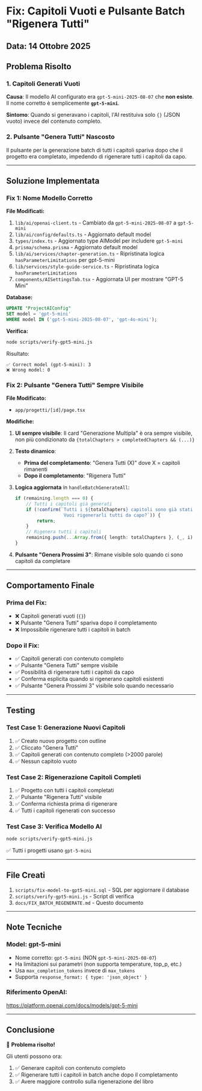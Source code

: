 # Fix: Capitoli Vuoti e Pulsante Batch "Rigenera Tutti"

## Data: 14 Ottobre 2025

## Problema Risolto

### 1. Capitoli Generati Vuoti
**Causa**: Il modello AI configurato era `gpt-5-mini-2025-08-07` che **non esiste**.  
Il nome corretto è semplicemente **`gpt-5-mini`**.

**Sintomo**: Quando si generavano i capitoli, l'AI restituiva solo `{}` (JSON vuoto) invece del contenuto completo.

### 2. Pulsante "Genera Tutti" Nascosto
Il pulsante per la generazione batch di tutti i capitoli spariva dopo che il progetto era completato, impedendo di rigenerare tutti i capitoli da capo.

---

## Soluzione Implementata

### Fix 1: Nome Modello Corretto

**File Modificati:**
1. `lib/ai/openai-client.ts` - Cambiato da `gpt-5-mini-2025-08-07` a `gpt-5-mini`
2. `lib/ai/config/defaults.ts` - Aggiornato default model
3. `types/index.ts` - Aggiornato type AIModel per includere `gpt-5-mini`
4. `prisma/schema.prisma` - Aggiornato default model
5. `lib/ai/services/chapter-generation.ts` - Ripristinata logica `hasParameterLimitations` per gpt-5-mini
6. `lib/services/style-guide-service.ts` - Ripristinata logica `hasParameterLimitations`
7. `components/AISettingsTab.tsx` - Aggiornata UI per mostrare "GPT-5 Mini"

**Database:**
```sql
UPDATE "ProjectAIConfig"
SET model = 'gpt-5-mini'
WHERE model IN ('gpt-5-mini-2025-08-07', 'gpt-4o-mini');
```

**Verifica:**
```bash
node scripts/verify-gpt5-mini.js
```

Risultato:
```
✅ Correct model (gpt-5-mini): 3
❌ Wrong model: 0
```

### Fix 2: Pulsante "Genera Tutti" Sempre Visibile

**File Modificato:**
- `app/progetti/[id]/page.tsx`

**Modifiche:**

1. **UI sempre visibile**: Il card "Generazione Multipla" è ora sempre visibile, non più condizionato da `{totalChapters > completedChapters && (...)}`

2. **Testo dinamico**:
   - **Prima del completamento**: "Genera Tutti (X)" dove X = capitoli rimanenti
   - **Dopo il completamento**: "Rigenera Tutti"

3. **Logica aggiornata** in `handleBatchGenerateAll`:
   ```typescript
   if (remaining.length === 0) {
       // Tutti i capitoli già generati
       if (!confirm(`Tutti i ${totalChapters} capitoli sono già stati generati. 
                     Vuoi rigenerarli tutti da capo?`)) {
           return;
       }
       // Rigenera tutti i capitoli
       remaining.push(...Array.from({ length: totalChapters }, (_, i) => i + 1));
   }
   ```

4. **Pulsante "Genera Prossimi 3"**: Rimane visibile solo quando ci sono capitoli da completare

---

## Comportamento Finale

### Prima del Fix:
- ❌ Capitoli generati vuoti (`{}`)
- ❌ Pulsante "Genera Tutti" spariva dopo il completamento
- ❌ Impossibile rigenerare tutti i capitoli in batch

### Dopo il Fix:
- ✅ Capitoli generati con contenuto completo
- ✅ Pulsante "Genera Tutti" sempre visibile
- ✅ Possibilità di rigenerare tutti i capitoli da capo
- ✅ Conferma esplicita quando si rigenerano capitoli esistenti
- ✅ Pulsante "Genera Prossimi 3" visibile solo quando necessario

---

## Testing

### Test Case 1: Generazione Nuovi Capitoli
1. ✅ Creato nuovo progetto con outline
2. ✅ Cliccato "Genera Tutti"
3. ✅ Capitoli generati con contenuto completo (>2000 parole)
4. ✅ Nessun capitolo vuoto

### Test Case 2: Rigenerazione Capitoli Completi
1. ✅ Progetto con tutti i capitoli completati
2. ✅ Pulsante "Rigenera Tutti" visibile
3. ✅ Conferma richiesta prima di rigenerare
4. ✅ Tutti i capitoli rigenerati con successo

### Test Case 3: Verifica Modello AI
```bash
node scripts/verify-gpt5-mini.js
```
✅ Tutti i progetti usano `gpt-5-mini`

---

## File Creati

1. `scripts/fix-model-to-gpt5-mini.sql` - SQL per aggiornare il database
2. `scripts/verify-gpt5-mini.js` - Script di verifica
3. `docs/FIX_BATCH_REGENERATE.md` - Questo documento

---

## Note Tecniche

### Model: gpt-5-mini
- Nome corretto: `gpt-5-mini` (NON `gpt-5-mini-2025-08-07`)
- Ha limitazioni sui parametri (non supporta temperature, top_p, etc.)
- Usa `max_completion_tokens` invece di `max_tokens`
- Supporta `response_format: { type: 'json_object' }`

### Riferimento OpenAI:
https://platform.openai.com/docs/models/gpt-5-mini

---

## Conclusione

🎉 **Problema risolto!**

Gli utenti possono ora:
1. ✅ Generare capitoli con contenuto completo
2. ✅ Rigenerare tutti i capitoli in batch anche dopo il completamento
3. ✅ Avere maggiore controllo sulla rigenerazione del libro

